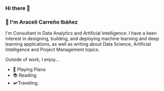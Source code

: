 ### Hi there 👋

### 🤖 I'm Araceli Carreño Ibáñez
I'm Consultant in Data Analytics and Artificial Intelligence. I have a keen interest in designing, building, and deploying machine learning and deep learning applications, as well as writing about Data Science, Artificial Intelligence and Project Management topics. 

Outside of work, I enjoy...
- 🎹 Playing Piano
- 📚 Reading.
- 🛩️Traveling.
